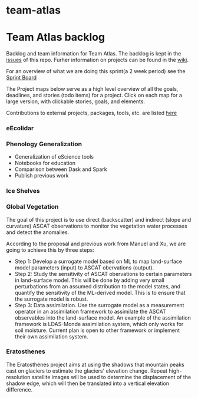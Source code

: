 # team-atlas

# Team Atlas backlog
Backlog and team information for Team Atlas. The backlog is kept in the [issues](https://github.com/NLeSC/team-atlas/issues) of this repo. Furher information on projects can be found in the [wiki](https://github.com/NLeSC/team-atlas/wiki).

For an overview of what we are doing this sprint(a 2 week period) see the [Sprint Board](https://github.com/NLeSC/team-atlas/projects/19)

The Project maps below serve as a high level overview of all the goals, deadlines, and stories (todo items) for a project. Click on each map for a large version, with clickable stories, goals, and elements.

Contributions to external projects, packages, tools, etc. are listed [here](contributions_to_external_projects.md)

### eEcolidar

### Phenology Generalization

* Generalization of eScience tools
* Notebooks for education
* Comparison between Dask and Spark
* Publish previous work 

### Ice Shelves

### Global Vegetation
The goal of this project is to use direct (backscatter) and indirect (slope and curvature) ASCAT observations to monitor the vegetation water processes and detect the anomalies.

According to the proposal and previous work from Manuel and Xu, we are going to achieve this by three steps:

-  Step 1: Develop a surrogate model based on ML to map land-surface model parameters (input) to ASCAT obervations (output).
-  Step 2: Study the sensitivity of ASCAT obervations to certain parameters in land-surface model. This will be done by adding very small perturbations from an assumed distribution to the model states, and quantify the sensitivity of the ML-derived model. This is to ensure that the surrogate model is robust.
-  Step 3: Data assimilation. Use the surrogate model as a measurement operator in an assimilation framework to assimilate the ASCAT observables into the land-surface model. An example of the assimilation framework is LDAS-Monde assimilation system, which only works for soil moisture. Current plan is open to other framework or implement their own assimilation system.

### Eratosthenes
The Eratosthenes project aims at using the shadows that mountain peaks cast on glaciers to estimate the glaciers' elevation change. Repeat high-resolution satellite images will be used to determine the displacement of the shadow edge, which will then be translated into a vertical elevation difference.
